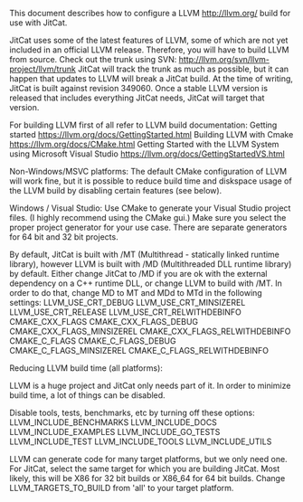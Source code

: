 This document describes how to configure a LLVM http://llvm.org/ build for use with JitCat.

JitCat uses some of the latest features of LLVM, some of which are not yet included in an official LLVM release.
Therefore, you will have to build LLVM from source. Check out the trunk using SVN:
http://llvm.org/svn/llvm-project/llvm/trunk
JitCat will track the trunk as much as possible, but it can happen that updates to LLVM will break a JitCat build.
At the time of writing, JitCat is built against revision 349060.
Once a stable LLVM version is released that includes everything JitCat needs, JitCat will target that version.


For building LLVM first of all refer to LLVM build documentation:
Getting started https://llvm.org/docs/GettingStarted.html
Building LLVM with Cmake https://llvm.org/docs/CMake.html
Getting Started with the LLVM System using Microsoft Visual Studio https://llvm.org/docs/GettingStartedVS.html

Non-Windows/MSVC platforms:
The default CMake configuration of LLVM will work fine, but it is possible to reduce build time and diskspace usage of the LLVM build by disabling certain features (see below).

Windows / Visual Studio:
Use CMake to generate your Visual Studio project files. (I highly recommend using the CMake gui.)
Make sure you select the proper project generator for your use case. There are separate generators for 64 bit and 32 bit projects.

By default, JitCat is built with /MT (Multithread - statically linked runtime library), however LLVM is built with /MD (Multithreaded DLL runtime library) by default.
Either change JitCat to /MD if you are ok with the external dependency on a C++ runtime DLL, or change LLVM to build with /MT.
In order to do that, change MD to MT and MDd to MTd in the following settings:
LLVM_USE_CRT_DEBUG
LLVM_USE_CRT_MINSIZEREL
LLVM_USE_CRT_RELEASE
LLVM_USE_CRT_RELWITHDEBINFO
CMAKE_CXX_FLAGS
CMAKE_CXX_FLAGS_DEBUG
CMAKE_CXX_FLAGS_MINSIZEREL
CMAKE_CXX_FLAGS_RELWITHDEBINFO
CMAKE_C_FLAGS
CMAKE_C_FLAGS_DEBUG
CMAKE_C_FLAGS_MINSIZEREL
CMAKE_C_FLAGS_RELWITHDEBINFO


Reducing LLVM build time (all platforms):

LLVM is a huge project and JitCat only needs part of it.
In order to minimize build time, a lot of things can be disabled.

Disable tools, tests, benchmarks, etc by turning off these options:
LLVM_INCLUDE_BENCHMARKS
LLVM_INCLUDE_DOCS
LLVM_INCLUDE_EXAMPLES
LLVM_INCLUDE_GO_TESTS
LLVM_INCLUDE_TEST
LLVM_INCLUDE_TOOLS
LLVM_INCLUDE_UTILS

LLVM can generate code for many target platforms, but we only need one.
For JitCat, select the same target for which you are building JitCat.
Most likely, this will be X86 for 32 bit builds or X86_64 for 64 bit builds.
Change LLVM_TARGETS_TO_BUILD from 'all' to your target platform.